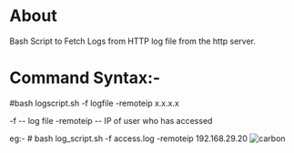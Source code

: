 # About
Bash Script to Fetch Logs from HTTP log file from the http server.

# Command Syntax:- 
 #bash logscript.sh -f logfile -remoteip x.x.x.x

-f          --  log file
-remoteip   -- IP of user who has accessed

eg:- # bash log_script.sh -f access.log -remoteip 192.168.29.20
![carbon](https://user-images.githubusercontent.com/76953482/166441479-aec71fc9-bee5-405b-9e01-b30c6bfd27ce.png)

